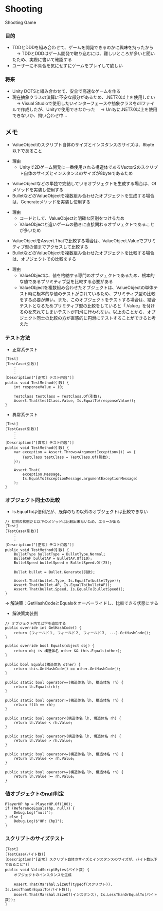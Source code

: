 # Shooting
Shooting Game

### 目的
 * TDDとDDDを組み合わせて、ゲームを開発できるのかに興味を持ったから<br>
 　-> TDDとDDDはゲーム開発で取り込むには、難しいところが多いと聞いたため、実際に書いて確認する
 * ユーザーに不具合を気にせずにゲームをプレイして欲しい

### 将来
 * Unity DOTSと組み合わせて、安全で高速なゲームを作る
 * 現在抽象クラスの演算に不安な部分があるため、.NET7.0以上を使用したい
 　-> Visual Studioで使用したいインターフェースや抽象クラスをdllファイルで作成したが、Unityで使用できなかった
 　-> Unityに.NET7.0以上を使用できないか、問い合わせ中...

## メモ
 * ValueObjectのスクリプト自体のサイズとインスタンスのサイズは、8byte以下であること<br>
 - 理由
    - Unityで2Dゲーム開発に一番使用される構造体であるVector2のスクリプト自体のサイズとインスタンスのサイズが8byteであるため<br>

 * ValueObjectなどの単独で完結しているオブジェクトを生成する場合は、Ofメソッドを実装し使用する
 * BulletなどのValueObjectを複数組み合わせたオブジェクトを生成する場合は、Generateメソッドを実装し使用する
 - 理由
    - コードとして、ValueObjectと明確な区別をつけるため
    - ValueObjectと違いゲームの動きに直接関わるオブジェクトであることが多いため<br>

 * ValueObjectをAssert.Thatで比較する場合は、ValueObject.Valueでプリミティブ型の値までアクセスして比較する
 * BulletなどのValueObjectを複数組み合わせたオブジェクトを比較する場合は、オブジェクトでの比較をする
 - 理由
    - ValueObjectは、値を格納する専門のオブジェクトであるため、根本的な値であるプリミティブ型を比較する必要がある
    - ValueObjectを複数組み合わせたオブジェクトは、ValueObjectの単体テスト時に根本的な値のテストがされているため、プリミティブ型の比較をする必要が無い。また、このオブジェクトをテストする場合は、結合テストとなるためプリミティブ型の比較をしていると「.Value」を付けるのを忘れてしまいテストが円滑に行われない。以上のことから、オブジェクト同士の比較の方が直感的に円滑にテストすることができると考えた

### テスト方法

* 正常系テスト
```
[Test]
[TestCase(引数)]
    :
    :
[Description("[正常] テスト内容")]
public void TestMethod(引数) {
    int responseValue = 10;

    TestClass testClass = TestClass.Of(引数);
    Assert.That(testClass.Value, Is.EqualTo(responseValue));
}
```

* 異常系テスト
```
[Test]
[TestCase(引数)]
    :
    :
[Description("[異常] テスト内容")]
public void TestMethod(引数) {
    var exception = Assert.Throws<ArgumentException>(() => {
        TestClass testClass = TestClass.Of(引数);
    });

    Assert.That(
        exception.Message,
        Is.EqualTo(ExceptionMessage.argumentExceptionMessage)
    );
}
```

### オブジェクト同士の比較

* Is.EqualToは便利だが、既存のもの以外のオブジェクトは比較できない
```
// 初期の状態だと以下のメソッドは比較出来ないため、エラーが出る
[Test]
[TestCase(引数)]
    :
    :
[Description("[正常] テスト内容")]
public void TestMethod(引数) {
    BulletType bulletType = BulletType.Normal;
    BulletAP bulletAP = BulletAP.Of(10);
    BulletSpeed bulletSpeed = BulletSpeed.Of(25);

    Bullet bullet = Bullet.Generate(引数);

    Assert.That(bullet.Type, Is.EqualTo(bulletType));
    Assert.That(bullet.AP, Is.EqualTo(bulletAP));
    Assert.That(bullet.Speed, Is.EqualTo(bulletSpeed));
}
```
-> 解決策：GetHashCodeとEqualsをオーバーライドし、比較できる状態にする

* 解決策実装例
```
// オブジェクト内で以下を追加する
public override int GetHashCode() {
    return (フィールド１, フィールド２, フィールド３, ...).GetHashCode();
}

public override bool Equals(object obj) {
    return obj is 構造体名 other && this.Equals(other);
}

public bool Equals(構造体名 other) {
    return this.GetHashCode() == other.GetHashCode();
}

public static bool operator==(構造体名 lh, 構造体名 rh) {
    return lh.Equals(rh);
}

public static bool operator!=(構造体名 lh, 構造体名 rh) {
    return !(lh == rh);
}

public static bool operator<(構造体名 lh, 構造体名 rh) {
    return lh.Value < rh.Value;
}

public static bool operator>(構造体名 lh, 構造体名 rh) {
    return lh.Value > rh.Value;
}

public static bool operator<=(構造体名 lh, 構造体名 rh) {
    return lh.Value <= rh.Value;
}

public static bool operator>=(構造体名 lh, 構造体名 rh) {
    return lh.Value >= rh.Value;
}
```

### 値オブジェクトのnull判定

```
PlayerHP hp = PlayerHP.Of(100);
if (ReferenceEquals(hp, null)) {
    Debug.Log("null");
} else {
    Debug.Log($"HP: {hp}");
}
```

### スクリプトのサイズテスト

```
[Test]
[TestCase(バイト数)]
[Description("[正常] スクリプト自体のサイズとインスタンスのサイズが、バイト数以下であること")]
public void ValidScriptBytes(バイト数) {
    オブジェクトのインスタンスを生成

    Assert.That(Marshal.SizeOf(typeof(スクリプト)), Is.LessThanOrEqualTo(バイト数));
    Assert.That(Marshal.SizeOf(インスタンス), Is.LessThanOrEqualTo(バイト数));
}
```